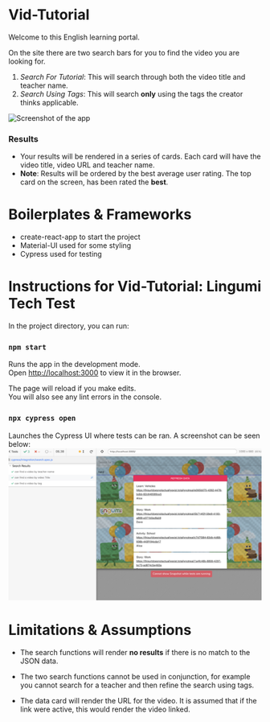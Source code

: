 # Vid-Tutorial
Welcome to this English learning portal.

On the site there are two search bars for you to find the video you are looking for.
1. *Search For Tutorial*: This will search through both the video title and teacher name.
2. *Search Using Tags*: This will search **only** using the tags the creator thinks applicable.

![Screenshot of the app](lingumiSearchScreenshot.png)

### Results
* Your results will be rendered in a series of cards. Each card will have the video title, video URL and teacher name. 
* **Note**: Results will be ordered by the best average user rating. The top card on the screen, has been rated the **best**.

# Boilerplates & Frameworks

* create-react-app to start the project
* Material-UI used for some styling
* Cypress used for testing

# Instructions for Vid-Tutorial: Lingumi Tech Test

In the project directory, you can run:

### `npm start`

Runs the app in the development mode.\
Open [http://localhost:3000](http://localhost:3000) to view it in the browser.

The page will reload if you make edits.\
You will also see any lint errors in the console.

### `npx cypress open`

Launches the Cypress UI where tests can be ran. A screenshot can be seen below:
![cypress test screenshot](cypress_testing_screenshot.png)

# Limitations & Assumptions

* The search functions will render **no results** if there is no match to the JSON data.

* The two search functions cannot be used in conjunction, for example you cannot search for a teacher and then refine the search using tags. 

* The data card will render the URL for the video. It is assumed that if the link were active, this would render the video linked.
